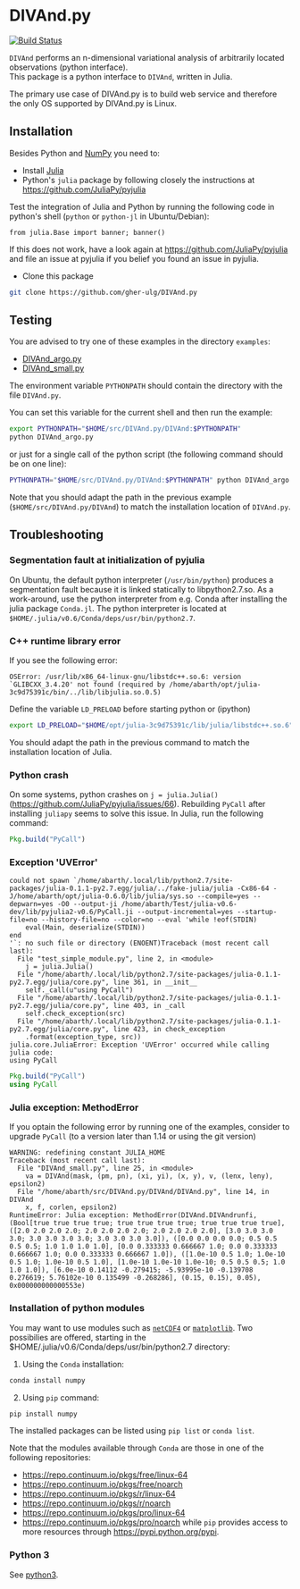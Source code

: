 # DIVAnd.py

[![Build Status](https://travis-ci.org/gher-ulg/DIVAnd.py.svg?branch=master)](https://travis-ci.org/gher-ulg/DIVAnd.py)

`DIVAnd` performs an n-dimensional variational analysis of arbitrarily located observations (python interface).<br>
This package is a python interface to `DIVAnd`, written in Julia.

The primary use case of DIVAnd.py is to build web service and therefore the only OS supported by DIVAnd.py is Linux.

## Installation

Besides Python and [NumPy](http://www.numpy.org/) you need to:

* Install [Julia](http://julialang.org/downloads/)
* Python's `julia` package by following closely the instructions at https://github.com/JuliaPy/pyjulia


Test the integration of Julia and Python by running the following code in python's shell (`python` or `python-jl` in Ubuntu/Debian):

```
from julia.Base import banner; banner()
```

If this does not work, have a look again at https://github.com/JuliaPy/pyjulia and file an issue at pyjulia if you belief you found an issue in pyjulia.

* Clone this package

```bash
git clone https://github.com/gher-ulg/DIVAnd.py
```

## Testing

You are advised to try one of these examples in the directory `examples`:

* [DIVAnd_argo.py](https://github.com/gher-ulg/DIVAnd.py/blob/master/examples/DIVAnd_argo.py)
* [DIVAnd_small.py](https://github.com/gher-ulg/DIVAnd.py/blob/master/examples/DIVAnd_small.py)

The environment variable `PYTHONPATH` should contain the directory with the file `DIVAnd.py`.

You can set this variable for the current shell and then run the example:

```bash
export PYTHONPATH="$HOME/src/DIVAnd.py/DIVAnd:$PYTHONPATH"
python DIVAnd_argo.py
```

or just for a single call of the python script (the following command should be on one line):

```bash
PYTHONPATH="$HOME/src/DIVAnd.py/DIVAnd:$PYTHONPATH" python DIVAnd_argo.py
```

Note that you should adapt the path in the previous example (`$HOME/src/DIVAnd.py/DIVAnd`) to match the installation location of `DIVAnd.py`.


## Troubleshooting

### Segmentation fault at initialization of pyjulia

On Ubuntu, the default python interpreter (`/usr/bin/python`) produces a segmentation fault because it is linked statically to libpython2.7.so. As a work-around, use the python interpreter from e.g. Conda after installing the julia package `Conda.jl`. The python interpreter is located at `$HOME/.julia/v0.6/Conda/deps/usr/bin/python2.7`.

### C++ runtime library error

If you see the following error:

```
OSError: /usr/lib/x86_64-linux-gnu/libstdc++.so.6: version `GLIBCXX_3.4.20' not found (required by /home/abarth/opt/julia-3c9d75391c/bin/../lib/libjulia.so.0.5)
```

Define the variable `LD_PRELOAD` before starting python or (ipython)

```bash
export LD_PRELOAD="$HOME/opt/julia-3c9d75391c/lib/julia/libstdc++.so.6"
```

You should adapt the path in the previous command to match the installation location of Julia.

### Python crash

On some systems, python crashes on `j = julia.Julia()` (https://github.com/JuliaPy/pyjulia/issues/66). Rebuilding `PyCall` after installing `juliapy` seems to solve this issue. In Julia, run the following command:

```julia
Pkg.build("PyCall")
```

### Exception 'UVError'

```
could not spawn `/home/abarth/.local/lib/python2.7/site-packages/julia-0.1.1-py2.7.egg/julia/../fake-julia/julia -Cx86-64 -J/home/abarth/opt/julia-0.6.0/lib/julia/sys.so --compile=yes --depwarn=yes -O0 --output-ji /home/abarth/Test/julia-v0.6-dev/lib/pyjulia2-v0.6/PyCall.ji --output-incremental=yes --startup-file=no --history-file=no --color=no --eval 'while !eof(STDIN)
    eval(Main, deserialize(STDIN))
end
'`: no such file or directory (ENOENT)Traceback (most recent call last):
  File "test_simple_module.py", line 2, in <module>
    j = julia.Julia()
  File "/home/abarth/.local/lib/python2.7/site-packages/julia-0.1.1-py2.7.egg/julia/core.py", line 361, in __init__
    self._call(u"using PyCall")
  File "/home/abarth/.local/lib/python2.7/site-packages/julia-0.1.1-py2.7.egg/julia/core.py", line 403, in _call
    self.check_exception(src)
  File "/home/abarth/.local/lib/python2.7/site-packages/julia-0.1.1-py2.7.egg/julia/core.py", line 423, in check_exception
    .format(exception_type, src))
julia.core.JuliaError: Exception 'UVError' occurred while calling julia code:
using PyCall
```

```julia
Pkg.build("PyCall")
using PyCall
```

### Julia exception: MethodError

If you optain the following error by running one of the examples, consider to upgrade `PyCall` (to a version later than 1.14 or using the git version)

```
WARNING: redefining constant JULIA_HOME
Traceback (most recent call last):
  File "DIVAnd_small.py", line 25, in <module>
    va = DIVAnd(mask, (pm, pn), (xi, yi), (x, y), v, (lenx, leny), epsilon2)
  File "/home/abarth/src/DIVAnd.py/DIVAnd/DIVAnd.py", line 14, in DIVAnd
    x, f, corlen, epsilon2)
RuntimeError: Julia exception: MethodError(DIVAnd.DIVAndrunfi, (Bool[true true true true; true true true true; true true true true], ([2.0 2.0 2.0 2.0; 2.0 2.0 2.0 2.0; 2.0 2.0 2.0 2.0], [3.0 3.0 3.0 3.0; 3.0 3.0 3.0 3.0; 3.0 3.0 3.0 3.0]), ([0.0 0.0 0.0 0.0; 0.5 0.5 0.5 0.5; 1.0 1.0 1.0 1.0], [0.0 0.333333 0.666667 1.0; 0.0 0.333333 0.666667 1.0; 0.0 0.333333 0.666667 1.0]), ([1.0e-10 0.5 1.0; 1.0e-10 0.5 1.0; 1.0e-10 0.5 1.0], [1.0e-10 1.0e-10 1.0e-10; 0.5 0.5 0.5; 1.0 1.0 1.0]), [6.0e-10 0.14112 -0.279415; -5.93995e-10 -0.139708 0.276619; 5.76102e-10 0.135499 -0.268286], (0.15, 0.15), 0.05), 0x000000000000553e)
```

### Installation of python modules

You may want to use modules such as [`netCDF4`](http://unidata.github.io/netcdf4-python/) or [`matplotlib`](http://matplotlib.org/). Two possibilies are offered, starting in the $HOME/.julia/v0.6/Conda/deps/usr/bin/python2.7 directory:
1. Using the `Conda` installation:
```bash
conda install numpy
```
2. Using `pip` command:
```bash
pip install numpy
```
The installed packages can be listed using `pip list` or `conda list`.

Note that the modules available through `Conda` are those in one of the following repositories:
- https://repo.continuum.io/pkgs/free/linux-64
- https://repo.continuum.io/pkgs/free/noarch
- https://repo.continuum.io/pkgs/r/linux-64
- https://repo.continuum.io/pkgs/r/noarch
- https://repo.continuum.io/pkgs/pro/linux-64
- https://repo.continuum.io/pkgs/pro/noarch
while `pip` provides access to more resources through https://pypi.python.org/pypi.


### Python 3

See [python3](docs/python3.md).

<!--  LocalWords:  DIVAnd py variational PyCall pyjulia cd argo LD
 -->
<!--  LocalWords:  PYTHONPATH PRELOAD runtime
 -->
